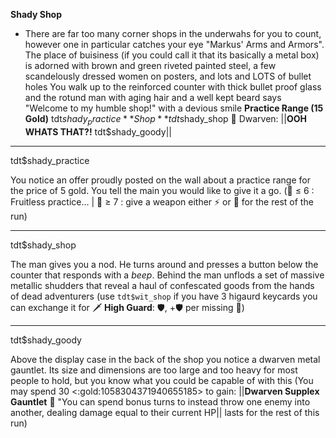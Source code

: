 **__Shady Shop__**
- There are far too many corner shops in the underwahs for you to count, however one in particular catches your eye "Markus' Arms and Armors". The place of buisiness (if you could call it that its basically a metal box) is adorned with brown and green riveted painted steel, a few scandelously dressed women on posters, and lots and LOTS of bullet holes You walk up to the reinforced counter with thick bullet proof glass and the rotund man with aging hair and a well kept beard says "Welcome to my humble shop!" with a devious smile 
**Practice Range (15 Gold)** tdt$shady_practice
**Shop** tdt$shady_shop
🍄 Dwarven: ||**OOH WHATS THAT?!** tdt$shady_goody||

-------------
tdt$shady_practice

You notice an offer proudly posted on the wall about a practice range for the price of 5 gold. You tell the main you would like to give it a go. (:game_die: ≤ 6 : Fruitless practice...  | :game_die: ≥ 7 : give a weapon either :zap: or :dart: for the rest of the run)

-------------
tdt$shady_shop

The man gives you a nod. He turns around and presses a button below the counter that responds with a *beep*. Behind the man unflods a set of massive metallic shudders that reveal a haul of confescated goods from the hands of dead adventurers (use  `tdt$wit_shop` if you have 3 higaurd keycards you can exchange it for :dagger: **High Guard**: :shield:, +:shield: per missing :large_blue_diamond:)

-------------
tdt$shady_goody

Above the display case in the back of the shop you notice a dwarven metal gauntlet. Its size and dimensions are too large and too heavy for most people to hold, but you know what you could be capable of with this (You may spend 30 <:gold:1058304371940655185> to gain: ||__Dwarven Supplex Gauntlet__ :boxing_glove: "You can spend bonus turns to instead throw one enemy into another, dealing damage equal to their current HP|| lasts for the rest of this run)
